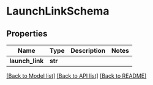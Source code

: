 # LaunchLinkSchema

## Properties
Name | Type | Description | Notes
------------ | ------------- | ------------- | -------------
**launch_link** | **str** |  | 

[[Back to Model list]](../README.md#documentation-for-models) [[Back to API list]](../README.md#documentation-for-api-endpoints) [[Back to README]](../README.md)

